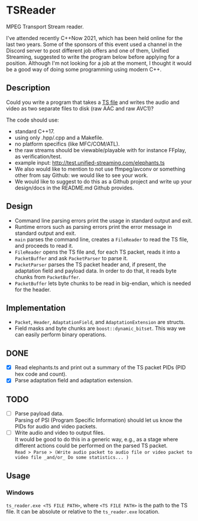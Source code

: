 # TSReader
MPEG Transport Stream reader.

I've attended recently C\+\+Now 2021, which has been held online for the last two years.
Some of the sponsors of this event used a channel in the Discord server to post different job offers and one of them, Unified Streaming, suggested to write the program below before applying for a position.
Although I'm not looking for a job at the moment, I thought it would be a good way of doing some programming using modern C\+\+.

## Description

Could you write a program that takes a [TS file](http://en.wikipedia.org/wiki/MPEG_transport_stream) and writes the audio and video as two separate files to disk (raw AAC and raw AVC1)?

The code should use:
- standard C\+\+17.
- using only .hpp/.cpp and a Makefile.
- no platform specifics (like MFC/COM/ATL).
- the raw streams should be viewable/playable with for instance FFplay, as verification/test.
- example input: http://test.unified-streaming.com/elephants.ts
- We also would like to mention to not use ffmpeg/avconv or something other from say Github: we would like to see your work.
- We would like to suggest to do this as a Github project and write up your design/docs in the README.md Github provides.

## Design

- Command line parsing errors print the usage in standard output and exit.
- Runtime errors such as parsing errors print the error message in standard output and exit.
- `main` parses the command line, creates a `FileReader` to read the TS file, and proceeds to read it.
- `FileReader` opens the TS file and, for each TS packet, reads it into a `PacketBuffer` and ask `PacketParser` to parse it.
- `PacketParser` parses the TS packet header and, if present, the adaptation field and payload data. In order to do that, it reads byte chunks from `PacketBuffer`.
- `PacketBuffer` lets byte chunks to be read in big-endian, which is needed for the header.

## Implementation

- `Packet`, `Header`, `AdaptationField`, and `AdaptationExtension` are structs.
- Field masks and byte chunks are `boost::dynamic_bitset`. This way we can easily perform binary operations.

## DONE

- [X] Read elephants.ts and print out a summary of the TS packet PIDs (PID hex code and count).
- [X] Parse adaptation field and adaptation extension.

## TODO

- [ ] Parse payload data.<br/>
    Parsing of PSI (Program Specific Information) should let us know the PIDs for audio and video packets.
- [ ] Write audio and video to output files.<br/>
    It would be good to do this in a generic way, e.g., as a stage where different actions could be performed on the parsed TS packet.<br/>
    `Read > Parse > (Write audio packet to audio file or video packet to video file _and/or_ Do some statistics... )`

## Usage

### Windows

`ts_reader.exe <TS FILE PATH>`, where `<TS FILE PATH>` is the path to the TS file. It can be absolute or relative to the `ts_reader.exe` location.
